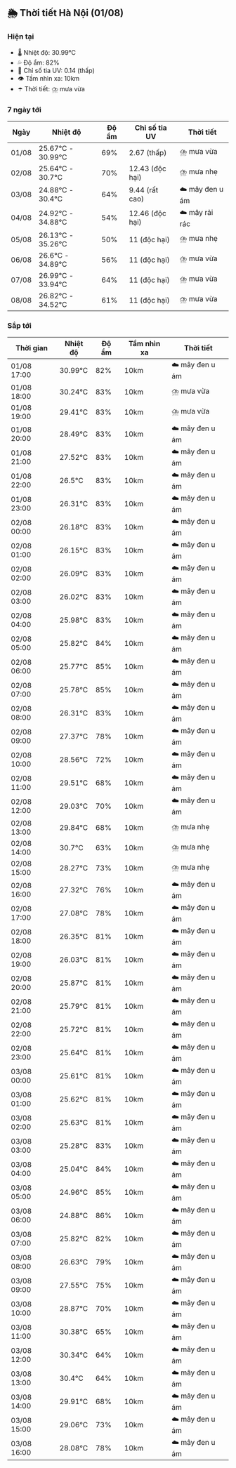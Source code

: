 ## 🌦️ Thời tiết Hà Nội (01/08)

### Hiện tại

- 🌡️ Nhiệt độ: 30.99℃
- 💦 Độ ẩm: 82%
- 🌟 Chỉ số tia UV: 0.14 (thấp)
- 👁️ Tầm nhìn xa: 10km
- ☂️ Thời tiết: ⛈️ mưa vừa

### 7 ngày tới

| Ngày | Nhiệt độ | Độ ẩm | Chỉ số tia UV | Thời tiết |
| --- | --- | --- | --- | --- |
| 01/08 | 25.67℃ - 30.99℃ | 69% | 2.67 (thấp) | ⛈️ mưa vừa |
| 02/08 | 25.64℃ - 30.7℃ | 70% | 12.43 (độc hại) | ⛈️ mưa nhẹ |
| 03/08 | 24.88℃ - 30.4℃ | 64% | 9.44 (rất cao) | ☁️ mây đen u ám |
| 04/08 | 24.92℃ - 34.88℃ | 54% | 12.46 (độc hại) | ☁️ mây rải rác |
| 05/08 | 26.13℃ - 35.26℃ | 50% | 11 (độc hại) | ⛈️ mưa nhẹ |
| 06/08 | 26.6℃ - 34.89℃ | 56% | 11 (độc hại) | ⛈️ mưa vừa |
| 07/08 | 26.99℃ - 33.94℃ | 64% | 11 (độc hại) | ⛈️ mưa vừa |
| 08/08 | 26.82℃ - 34.52℃ | 61% | 11 (độc hại) | ⛈️ mưa vừa |

### Sắp tới

| Thời gian | Nhiệt độ | Độ ẩm | Tầm nhìn xa | Thời tiết |
| --- | --- | --- | --- | --- |
| 01/08 17:00 | 30.99℃ | 82% | 10km | ☁️ mây đen u ám |
| 01/08 18:00 | 30.24℃ | 83% | 10km | ⛈️ mưa vừa |
| 01/08 19:00 | 29.41℃ | 83% | 10km | ⛈️ mưa vừa |
| 01/08 20:00 | 28.49℃ | 83% | 10km | ☁️ mây đen u ám |
| 01/08 21:00 | 27.52℃ | 83% | 10km | ☁️ mây đen u ám |
| 01/08 22:00 | 26.5℃ | 83% | 10km | ☁️ mây đen u ám |
| 01/08 23:00 | 26.31℃ | 83% | 10km | ☁️ mây đen u ám |
| 02/08 00:00 | 26.18℃ | 83% | 10km | ☁️ mây đen u ám |
| 02/08 01:00 | 26.15℃ | 83% | 10km | ☁️ mây đen u ám |
| 02/08 02:00 | 26.09℃ | 83% | 10km | ☁️ mây đen u ám |
| 02/08 03:00 | 26.02℃ | 83% | 10km | ☁️ mây đen u ám |
| 02/08 04:00 | 25.98℃ | 83% | 10km | ☁️ mây đen u ám |
| 02/08 05:00 | 25.82℃ | 84% | 10km | ☁️ mây đen u ám |
| 02/08 06:00 | 25.77℃ | 85% | 10km | ☁️ mây đen u ám |
| 02/08 07:00 | 25.78℃ | 85% | 10km | ☁️ mây đen u ám |
| 02/08 08:00 | 26.31℃ | 83% | 10km | ☁️ mây đen u ám |
| 02/08 09:00 | 27.37℃ | 78% | 10km | ☁️ mây đen u ám |
| 02/08 10:00 | 28.56℃ | 72% | 10km | ☁️ mây đen u ám |
| 02/08 11:00 | 29.51℃ | 68% | 10km | ☁️ mây đen u ám |
| 02/08 12:00 | 29.03℃ | 70% | 10km | ☁️ mây đen u ám |
| 02/08 13:00 | 29.84℃ | 68% | 10km | ⛈️ mưa nhẹ |
| 02/08 14:00 | 30.7℃ | 63% | 10km | ⛈️ mưa nhẹ |
| 02/08 15:00 | 28.27℃ | 73% | 10km | ⛈️ mưa nhẹ |
| 02/08 16:00 | 27.32℃ | 76% | 10km | ☁️ mây đen u ám |
| 02/08 17:00 | 27.08℃ | 78% | 10km | ☁️ mây đen u ám |
| 02/08 18:00 | 26.35℃ | 81% | 10km | ☁️ mây đen u ám |
| 02/08 19:00 | 26.03℃ | 81% | 10km | ☁️ mây đen u ám |
| 02/08 20:00 | 25.87℃ | 81% | 10km | ☁️ mây đen u ám |
| 02/08 21:00 | 25.79℃ | 81% | 10km | ☁️ mây đen u ám |
| 02/08 22:00 | 25.72℃ | 81% | 10km | ☁️ mây đen u ám |
| 02/08 23:00 | 25.64℃ | 81% | 10km | ☁️ mây đen u ám |
| 03/08 00:00 | 25.61℃ | 81% | 10km | ☁️ mây đen u ám |
| 03/08 01:00 | 25.62℃ | 81% | 10km | ☁️ mây đen u ám |
| 03/08 02:00 | 25.63℃ | 81% | 10km | ☁️ mây đen u ám |
| 03/08 03:00 | 25.28℃ | 83% | 10km | ☁️ mây đen u ám |
| 03/08 04:00 | 25.04℃ | 84% | 10km | ☁️ mây đen u ám |
| 03/08 05:00 | 24.96℃ | 85% | 10km | ☁️ mây đen u ám |
| 03/08 06:00 | 24.88℃ | 86% | 10km | ☁️ mây đen u ám |
| 03/08 07:00 | 25.82℃ | 82% | 10km | ☁️ mây đen u ám |
| 03/08 08:00 | 26.63℃ | 79% | 10km | ☁️ mây đen u ám |
| 03/08 09:00 | 27.55℃ | 75% | 10km | ☁️ mây đen u ám |
| 03/08 10:00 | 28.87℃ | 70% | 10km | ☁️ mây đen u ám |
| 03/08 11:00 | 30.38℃ | 65% | 10km | ☁️ mây đen u ám |
| 03/08 12:00 | 30.34℃ | 64% | 10km | ☁️ mây đen u ám |
| 03/08 13:00 | 30.4℃ | 64% | 10km | ☁️ mây đen u ám |
| 03/08 14:00 | 29.91℃ | 68% | 10km | ☁️ mây đen u ám |
| 03/08 15:00 | 29.06℃ | 73% | 10km | ☁️ mây đen u ám |
| 03/08 16:00 | 28.08℃ | 78% | 10km | ☁️ mây đen u ám |
